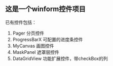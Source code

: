 ## 这是一个winform控件项目

已有控件包括：

1. Pager 分页控件
2. ProgressBarX 可配置的进度条控件
3. MyCanvas 画图控件
4. MaskPanel 遮罩层控件
5. DataGridView 功能扩展控件，带checkBox的列
